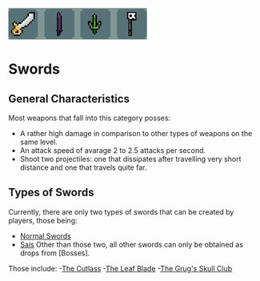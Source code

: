 ![Swords](../../../images/swords.png)
# Swords

## General Characteristics
Most weapons that fall into this category posses:
- A rather high damage in comparison to other types of weapons on the same level.
- An attack speed of avarage 2 to 2.5 attacks per second.
- Shoot two projectiles: one that dissipates after travelling very short distance and one that travels quite far.

## Types of Swords
Currently, there are only two types of swords that can be created by players, those being:
- [Normal Swords](./normalSwords.md)
- [Sais](./sais.md)
Other than those two, all other swords can only be obtained as drops from [Bosses]. 

[//]: <> (Add a link to the page about bosses in the future)

Those include:
-[The Cutlass](./cutlass.md)
-[The Leaf Blade](./leafBlade.md)
-[The Grug's Skull Club](./club.md)